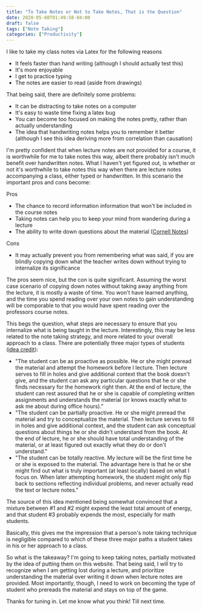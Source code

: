 ```yaml
---
title: "To Take Notes or Not to Take Notes, That is the Question"
date: 2020-05-08T01:49:58-04:00
draft: false
tags: ["Note Taking"]
categories: ["Productivity"]
---
```


I like to take my class notes via Latex for the following reasons

- It feels faster than hand writing (although I should actually test this)
- It's more enjoyable
- I get to practice typing
- The notes are easier to read (aside from drawings)

That being said, there are definitely some problems:

- It can be distracting to take notes on a computer
- It's easy to waste time fixing a latex bug
- You can become too focused on making the notes pretty, rather than actually understanding
- The idea that handwriting notes helps you to remember it better (although I see this idea deriving more from correlation than causation)

I'm pretty confident that when lecture notes are not provided for a course, it is worthwhile for me to take notes this way, albeit there probably isn't much benefit over handwritten notes. What I haven't yet figured out, is whether or not it's worthwhile to take notes this way when there are lecture notes accompanying a class, either typed or handwritten. In this scenario the important pros and cons become:

Pros

- The chance to record information information that won't be included in the course notes
- Taking notes can help you to keep your mind from wandering during a lecture
- The ability to write down questions about the material ([Cornell Notes](http://lsc.cornell.edu/study-skills/cornell-note-taking-system/ "Cornell Note Taking System"))

Cons

- It may actually prevent you from remembering what was said, if you are blindly copying down what the teacher writes down without trying to internalize its significance

The pros seem nice, but the con is quite significant. Assuming the worst case scenario of copying down notes without taking away anything from the lecture, it is mostly a waste of time. You won't have learned anything, and the time you spend reading over your own notes to gain understanding will be comporable to that you would have spent reading over the professors course notes.

This begs the question, what steps are necessary to ensure that you internalize what is being taught in the lecture. Interestingly, this may be less related to the note taking strategy, and more related to your overall approach to a class. There are potentially three major types of students ([idea credit](https://www.reddit.com/r/math/comments/3aie2s/mathematics_note_taking_in_university/ "Link to reddit post that shared this perspective")):

  - "The student can be as proactive as possible. He or she might preread the material and attempt the homework before I lecture. Then lecture serves to fill in holes and give additional context that the book doesn't give, and the student can ask any particular questions that he or she finds necessary for the homework right then. At the end of lecture, the student can rest assured that he or she is capable of completing written assignments and understands the material (or knows exactly what to ask me about during office hours)."
  - "The student can be partially proactive. He or she might preread the material and try to conceptualize the material. Then lecture serves to fill in holes and give additional context, and the student can ask conceptual questions about things he or she didn't understand from the book. At the end of lecture, he or she should have total understanding of the material, or at least figured out exactly what they do or don't understand."
  - "The student can be totally reactive. My lecture will be the first time he or she is exposed to the material. The advantage here is that he or she might find out what is truly important (at least locally) based on what I focus on. When later attempting homework, the student might only flip back to sections reflecting individual problems, and never actually read the text or lecture notes."

The source of this idea mentioned being somewhat convinced that a mixture between #1 and #2 might expend the least total amount of energy, and that student #3 probably expends the most, especially for math students.
  
Basically, this gives me the impression that a person's note taking technique is negligible compared to which of these three major paths a student takes in his or her approach to a class.

So what is the takeaway? I'm going to keep taking notes, partially motivated by the idea of putting them on this website. That being said, I will try to recognize when I am getting lost during a lecture, and prioritize understanding the material over writing it down when lecture notes are provided. Most importantly, though, I need to work on becoming the type of student who prereads the material and stays on top of the game.

Thanks for tuning in. Let me know what you think! Till next time.
